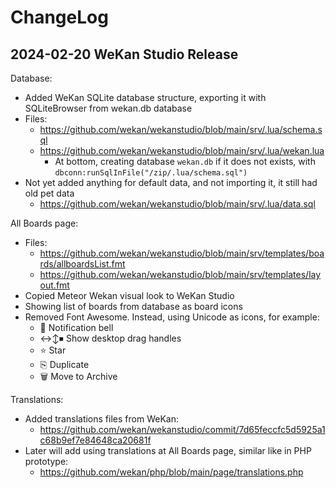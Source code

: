 # ChangeLog

## 2024-02-20 WeKan Studio Release

Database:
- Added WeKan SQLite database structure, exporting it with SQLiteBrowser from wekan.db database
- Files:
  - https://github.com/wekan/wekanstudio/blob/main/srv/.lua/schema.sql 
  - https://github.com/wekan/wekanstudio/blob/main/srv/.lua/wekan.lua
    - At bottom, creating database `wekan.db` if it does not exists, with `dbconn:runSqlInFile("/zip/.lua/schema.sql")`
- Not yet added anything for default data, and not importing it, it still had old pet data
  - https://github.com/wekan/wekanstudio/blob/main/srv/.lua/data.sql

All Boards page:
- Files:
  - https://github.com/wekan/wekanstudio/blob/main/srv/templates/boards/allboardsList.fmt
  - https://github.com/wekan/wekanstudio/blob/main/srv/templates/layout.fmt
- Copied Meteor Wekan visual look to WeKan Studio
 - Showing list of boards from database as board icons
- Removed Font Awesome. Instead, using Unicode as icons, for example:
  - 🔔 Notification bell
  - ↔↕⏹ Show desktop drag handles
  - ⭐ Star
  - ⎘ Duplicate
  - 🗑 Move to Archive

Translations:
- Added translations files from WeKan:
  - https://github.com/wekan/wekanstudio/commit/7d65feccfc5d5925a1c68b9ef7e84648ca20681f
- Later will add using translations at All Boards page, similar like in PHP prototype:
  - https://github.com/wekan/php/blob/main/page/translations.php